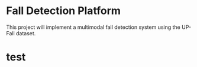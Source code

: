 # Fall Detection Platform

This project will implement a multimodal fall detection system using the UP-Fall dataset.
# test
